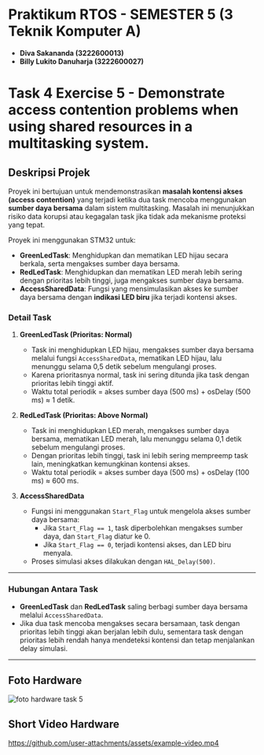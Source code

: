 # Praktikum RTOS - SEMESTER 5 (3 Teknik Komputer A)

- **Diva Sakananda (3222600013)**  
- **Billy Lukito Danuharja (3222600027)**  

# Task 4 Exercise 5 - Demonstrate access contention problems when using shared resources in a multitasking system.

## Deskripsi Projek
Proyek ini bertujuan untuk mendemonstrasikan **masalah kontensi akses (access contention)** yang terjadi ketika dua task mencoba menggunakan **sumber daya bersama** dalam sistem multitasking. Masalah ini menunjukkan risiko data korupsi atau kegagalan task jika tidak ada mekanisme proteksi yang tepat. 

Proyek ini menggunakan STM32 untuk:
- **GreenLedTask**: Menghidupkan dan mematikan LED hijau secara berkala, serta mengakses sumber daya bersama.
- **RedLedTask**: Menghidupkan dan mematikan LED merah lebih sering dengan prioritas lebih tinggi, juga mengakses sumber daya bersama.
- **AccessSharedData**: Fungsi yang mensimulasikan akses ke sumber daya bersama dengan **indikasi LED biru** jika terjadi kontensi akses.


### Detail Task
1. **GreenLedTask (Prioritas: Normal)**  
   - Task ini menghidupkan LED hijau, mengakses sumber daya bersama melalui fungsi `AccessSharedData`, mematikan LED hijau, lalu menunggu selama 0,5 detik sebelum mengulangi proses.  
   - Karena prioritasnya normal, task ini sering ditunda jika task dengan prioritas lebih tinggi aktif.  
   - Waktu total periodik = akses sumber daya (500 ms) + osDelay (500 ms) ≈ 1 detik.  

2. **RedLedTask (Prioritas: Above Normal)**  
   - Task ini menghidupkan LED merah, mengakses sumber daya bersama, mematikan LED merah, lalu menunggu selama 0,1 detik sebelum mengulangi proses.  
   - Dengan prioritas lebih tinggi, task ini lebih sering mempreemp task lain, meningkatkan kemungkinan kontensi akses.  
   - Waktu total periodik = akses sumber daya (500 ms) + osDelay (100 ms) ≈ 600 ms.  

3. **AccessSharedData**  
   - Fungsi ini menggunakan `Start_Flag` untuk mengelola akses sumber daya bersama:
     - Jika `Start_Flag == 1`, task diperbolehkan mengakses sumber daya, dan `Start_Flag` diatur ke 0.  
     - Jika `Start_Flag == 0`, terjadi kontensi akses, dan LED biru menyala.  
   - Proses simulasi akses dilakukan dengan `HAL_Delay(500)`.

---

### Hubungan Antara Task
- **GreenLedTask** dan **RedLedTask** saling berbagi sumber daya bersama melalui `AccessSharedData`.  
- Jika dua task mencoba mengakses secara bersamaan, task dengan prioritas lebih tinggi akan berjalan lebih dulu, sementara task dengan prioritas lebih rendah hanya mendeteksi kontensi dan tetap menjalankan delay simulasi.  

---

## Foto Hardware
![foto hardware task 5](https://github.com/user-attachments/assets/example-hardware.png)

## Short Video Hardware

https://github.com/user-attachments/assets/example-video.mp4
